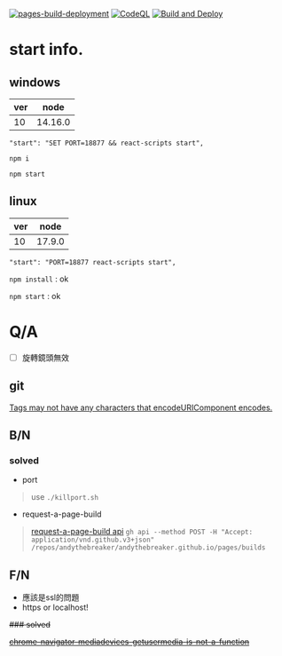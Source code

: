 [![pages-build-deployment](https://github.com/andythebreaker/andythebreaker.github.io/actions/workflows/pages/pages-build-deployment/badge.svg)](https://github.com/andythebreaker/andythebreaker.github.io/actions/workflows/pages/pages-build-deployment)
[![CodeQL](https://github.com/andythebreaker/andythebreaker.github.io/actions/workflows/codeql-analysis.yml/badge.svg)](https://github.com/andythebreaker/andythebreaker.github.io/actions/workflows/codeql-analysis.yml)
[![Build and Deploy](https://github.com/andythebreaker/andythebreaker.github.io/actions/workflows/main.yml/badge.svg)](https://github.com/andythebreaker/andythebreaker.github.io/actions/workflows/main.yml)

# start info.

## windows

|ver|node|
|--|--|
|10|14.16.0|

`"start": "SET PORT=18877 && react-scripts start",`

`npm i`

`npm start`

## linux

|ver|node|
|--|--|
|10|17.9.0|

`"start": "PORT=18877 react-scripts start",`

`npm install` : ok

`npm start` : ok


# Q/A

- [ ] 旋轉鏡頭無效

## git

[Tags may not have any characters that encodeURIComponent encodes.](https://resistor-identification-websit.herokuapp.com/inner?id=62b03e28ddfe5ef1ca31fc27&pid=62b03ad9ddfe5ef1ca31fc23&ic=l)

## B/N

### solved

- port
> use `./killport.sh`

- request-a-page-build
> [request-a-page-build api](https://developer.github.com/v3/repos/pages/#request-a-page-build)
`gh api --method POST -H "Accept: application/vnd.github.v3+json" /repos/andythebreaker/andythebreaker.github.io/pages/builds`

## F/N

- 應該是ssl的問題
- https or localhost!

~~### solved~~

~~[chrome-navigator-mediadevices-getusermedia-is-not-a-function](https://stackoverflow.com/questions/37315361/chrome-navigator-mediadevices-getusermedia-is-not-a-function)~~
